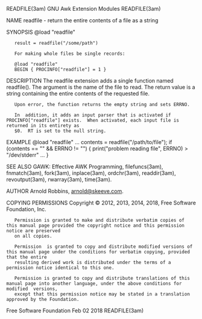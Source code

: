 READFILE(3am)							   GNU Awk Extension Modules							 READFILE(3am)

NAME
       readfile - return the entire contents of a file as a string

SYNOPSIS
       @load "readfile"

       result = readfile("/some/path")

       For making whole files be single records:

       @load "readfile"
       BEGIN { PROCINFO["readfile"] = 1 }

DESCRIPTION
       The readfile extension adds a single function named readfile().	The argument is the name of the file to read.  The return value is a string containing
       the entire contents of the requested file.

       Upon error, the function returns the empty string and sets ERRNO.

       In  addition, it adds an input parser that is activated if PROCINFO["readfile"] exists.	When activated, each input file is returned in its entirety as
       $0.  RT is set to the null string.

EXAMPLE
       @load "readfile"
       ...
       contents = readfile("/path/to/file");
       if (contents == "" && ERRNO != "") {
	   print("problem reading file", ERRNO) > "/dev/stderr"
	   ...
       }

SEE ALSO
       GAWK: Effective AWK Programming, filefuncs(3am),	 fnmatch(3am),	fork(3am),  inplace(3am),  ordchr(3am),	 readdir(3am),	revoutput(3am),	 rwarray(3am),
       time(3am).

AUTHOR
       Arnold Robbins, arnold@skeeve.com.

COPYING PERMISSIONS
       Copyright © 2012, 2013, 2014, 2018, Free Software Foundation, Inc.

       Permission is granted to make and distribute verbatim copies of this manual page provided the copyright notice and this permission notice are preserved
       on all copies.

       Permission  is granted to copy and distribute modified versions of this manual page under the conditions for verbatim copying, provided that the entire
       resulting derived work is distributed under the terms of a permission notice identical to this one.

       Permission is granted to copy and distribute translations of this manual page into another language, under the above conditions for modified  versions,
       except that this permission notice may be stated in a translation approved by the Foundation.

Free Software Foundation						  Feb 02 2018								 READFILE(3am)
